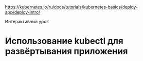 https://kubernetes.io/ru/docs/tutorials/kubernetes-basics/deploy-app/deploy-intro/

Интерактивный урок

# Использование kubectl для развёртывания приложения





